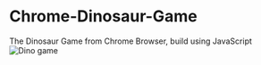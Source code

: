 # Chrome-Dinosaur-Game
The Dinosaur Game from Chrome Browser, build using JavaScript
![Dino game](https://user-images.githubusercontent.com/69384551/146967552-b18635ce-b0cd-4b96-82c4-a48cf0b9c91a.png)
